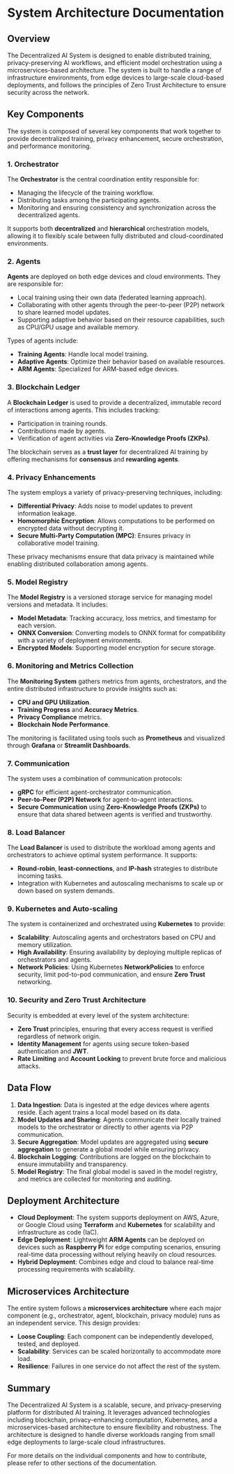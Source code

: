 # System Architecture Documentation

## Overview
The Decentralized AI System is designed to enable distributed training, privacy-preserving AI workflows, and efficient model orchestration using a microservices-based architecture. The system is built to handle a range of infrastructure environments, from edge devices to large-scale cloud-based deployments, and follows the principles of Zero Trust Architecture to ensure security across the network.

## Key Components
The system is composed of several key components that work together to provide decentralized training, privacy enhancement, secure orchestration, and performance monitoring.

### 1. Orchestrator
The **Orchestrator** is the central coordination entity responsible for:
- Managing the lifecycle of the training workflow.
- Distributing tasks among the participating agents.
- Monitoring and ensuring consistency and synchronization across the decentralized agents.

It supports both **decentralized** and **hierarchical** orchestration models, allowing it to flexibly scale between fully distributed and cloud-coordinated environments.

### 2. Agents
**Agents** are deployed on both edge devices and cloud environments. They are responsible for:
- Local training using their own data (federated learning approach).
- Collaborating with other agents through the peer-to-peer (P2P) network to share learned model updates.
- Supporting adaptive behavior based on their resource capabilities, such as CPU/GPU usage and available memory.

Types of agents include:
- **Training Agents**: Handle local model training.
- **Adaptive Agents**: Optimize their behavior based on available resources.
- **ARM Agents**: Specialized for ARM-based edge devices.

### 3. Blockchain Ledger
A **Blockchain Ledger** is used to provide a decentralized, immutable record of interactions among agents. This includes tracking:
- Participation in training rounds.
- Contributions made by agents.
- Verification of agent activities via **Zero-Knowledge Proofs (ZKPs)**.

The blockchain serves as a **trust layer** for decentralized AI training by offering mechanisms for **consensus** and **rewarding agents**.

### 4. Privacy Enhancements
The system employs a variety of privacy-preserving techniques, including:
- **Differential Privacy**: Adds noise to model updates to prevent information leakage.
- **Homomorphic Encryption**: Allows computations to be performed on encrypted data without decrypting it.
- **Secure Multi-Party Computation (MPC)**: Ensures privacy in collaborative model training.

These privacy mechanisms ensure that data privacy is maintained while enabling distributed collaboration among agents.

### 5. Model Registry
The **Model Registry** is a versioned storage service for managing model versions and metadata. It includes:
- **Model Metadata**: Tracking accuracy, loss metrics, and timestamp for each version.
- **ONNX Conversion**: Converting models to ONNX format for compatibility with a variety of deployment environments.
- **Encrypted Models**: Supporting model encryption for secure storage.

### 6. Monitoring and Metrics Collection
The **Monitoring System** gathers metrics from agents, orchestrators, and the entire distributed infrastructure to provide insights such as:
- **CPU and GPU Utilization**.
- **Training Progress** and **Accuracy Metrics**.
- **Privacy Compliance** metrics.
- **Blockchain Node Performance**.

The monitoring is facilitated using tools such as **Prometheus** and visualized through **Grafana** or **Streamlit Dashboards**.

### 7. Communication
The system uses a combination of communication protocols:
- **gRPC** for efficient agent-orchestrator communication.
- **Peer-to-Peer (P2P) Network** for agent-to-agent interactions.
- **Secure Communication** using **Zero-Knowledge Proofs (ZKPs)** to ensure that data shared between agents is verified and trustworthy.

### 8. Load Balancer
The **Load Balancer** is used to distribute the workload among agents and orchestrators to achieve optimal system performance. It supports:
- **Round-robin**, **least-connections**, and **IP-hash** strategies to distribute incoming tasks.
- Integration with Kubernetes and autoscaling mechanisms to scale up or down based on system demands.

### 9. Kubernetes and Auto-scaling
The system is containerized and orchestrated using **Kubernetes** to provide:
- **Scalability**: Autoscaling agents and orchestrators based on CPU and memory utilization.
- **High Availability**: Ensuring availability by deploying multiple replicas of orchestrators and agents.
- **Network Policies**: Using Kubernetes **NetworkPolicies** to enforce security, limit pod-to-pod communication, and ensure **Zero Trust** networking.

### 10. Security and Zero Trust Architecture
Security is embedded at every level of the system architecture:
- **Zero Trust** principles, ensuring that every access request is verified regardless of network origin.
- **Identity Management** for agents using secure token-based authentication and **JWT**.
- **Rate Limiting** and **Account Locking** to prevent brute force and malicious attacks.

## Data Flow
1. **Data Ingestion**: Data is ingested at the edge devices where agents reside. Each agent trains a local model based on its data.
2. **Model Updates and Sharing**: Agents communicate their locally trained models to the orchestrator or directly to other agents via P2P communication.
3. **Secure Aggregation**: Model updates are aggregated using **secure aggregation** to generate a global model while ensuring privacy.
4. **Blockchain Logging**: Contributions are logged on the blockchain to ensure immutability and transparency.
5. **Model Registry**: The final global model is saved in the model registry, and metrics are collected for monitoring and auditing.

## Deployment Architecture
- **Cloud Deployment**: The system supports deployment on AWS, Azure, or Google Cloud using **Terraform** and **Kubernetes** for scalability and infrastructure as code (IaC).
- **Edge Deployment**: Lightweight **ARM Agents** can be deployed on devices such as **Raspberry Pi** for edge computing scenarios, ensuring real-time data processing without relying heavily on cloud resources.
- **Hybrid Deployment**: Combines edge and cloud to balance real-time processing requirements with scalability.

## Microservices Architecture
The entire system follows a **microservices architecture** where each major component (e.g., orchestrator, agent, blockchain, privacy module) runs as an independent service. This design provides:
- **Loose Coupling**: Each component can be independently developed, tested, and deployed.
- **Scalability**: Services can be scaled horizontally to accommodate more load.
- **Resilience**: Failures in one service do not affect the rest of the system.

## Summary
The Decentralized AI System is a scalable, secure, and privacy-preserving platform for distributed AI training. It leverages advanced technologies including blockchain, privacy-enhancing computation, Kubernetes, and a microservices-based architecture to ensure flexibility and robustness. The architecture is designed to handle diverse workloads ranging from small edge deployments to large-scale cloud infrastructures.

For more details on the individual components and how to contribute, please refer to other sections of the documentation.

